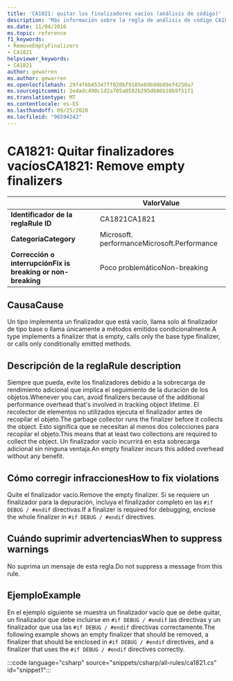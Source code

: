 ```yaml
---
title: 'CA1821: quitar los finalizadores vacíos (análisis de código)'
description: 'Más información sobre la regla de análisis de código CA1821: quitar finalizadores vacíos'
ms.date: 11/04/2016
ms.topic: reference
f1_keywords:
- RemoveEmptyFinalizers
- CA1821
helpviewer_keywords:
- CA1821
author: gewarren
ms.author: gewarren
ms.openlocfilehash: 29f4f6b45347ff020bf9185e69b98b09ef4250a7
ms.sourcegitcommit: 2e4adc490c1d2a705a0592b295d606b10b9f51f1
ms.translationtype: MT
ms.contentlocale: es-ES
ms.lasthandoff: 09/25/2020
ms.locfileid: "96594242"
---
```

# <a name="ca1821-remove-empty-finalizers"></a><span data-ttu-id="faebd-103">CA1821: Quitar finalizadores vacíos</span><span class="sxs-lookup"><span data-stu-id="faebd-103">CA1821: Remove empty finalizers</span></span>

| | <span data-ttu-id="faebd-104">Valor</span><span class="sxs-lookup"><span data-stu-id="faebd-104">Value</span></span> |
|-|-|
| <span data-ttu-id="faebd-105">**Identificador de la regla**</span><span class="sxs-lookup"><span data-stu-id="faebd-105">**Rule ID**</span></span> |<span data-ttu-id="faebd-106">CA1821</span><span class="sxs-lookup"><span data-stu-id="faebd-106">CA1821</span></span>|
| <span data-ttu-id="faebd-107">**Categoría**</span><span class="sxs-lookup"><span data-stu-id="faebd-107">**Category**</span></span> |<span data-ttu-id="faebd-108">Microsoft. performance</span><span class="sxs-lookup"><span data-stu-id="faebd-108">Microsoft.Performance</span></span>|
| <span data-ttu-id="faebd-109">**Corrección o interrupción**</span><span class="sxs-lookup"><span data-stu-id="faebd-109">**Fix is breaking or non-breaking**</span></span> |<span data-ttu-id="faebd-110">Poco problemático</span><span class="sxs-lookup"><span data-stu-id="faebd-110">Non-breaking</span></span>|

## <a name="cause"></a><span data-ttu-id="faebd-111">Causa</span><span class="sxs-lookup"><span data-stu-id="faebd-111">Cause</span></span>

<span data-ttu-id="faebd-112">Un tipo implementa un finalizador que está vacío, llama solo al finalizador de tipo base o llama únicamente a métodos emitidos condicionalmente.</span><span class="sxs-lookup"><span data-stu-id="faebd-112">A type implements a finalizer that is empty, calls only the base type finalizer, or calls only conditionally emitted methods.</span></span>

## <a name="rule-description"></a><span data-ttu-id="faebd-113">Descripción de la regla</span><span class="sxs-lookup"><span data-stu-id="faebd-113">Rule description</span></span>

<span data-ttu-id="faebd-114">Siempre que pueda, evite los finalizadores debido a la sobrecarga de rendimiento adicional que implica el seguimiento de la duración de los objetos.</span><span class="sxs-lookup"><span data-stu-id="faebd-114">Whenever you can, avoid finalizers because of the additional performance overhead that's involved in tracking object lifetime.</span></span> <span data-ttu-id="faebd-115">El recolector de elementos no utilizados ejecuta el finalizador antes de recopilar el objeto.</span><span class="sxs-lookup"><span data-stu-id="faebd-115">The garbage collector runs the finalizer before it collects the object.</span></span> <span data-ttu-id="faebd-116">Esto significa que se necesitan al menos dos colecciones para recopilar el objeto.</span><span class="sxs-lookup"><span data-stu-id="faebd-116">This means that at least two collections are required to collect the object.</span></span> <span data-ttu-id="faebd-117">Un finalizador vacío incurrirá en esta sobrecarga adicional sin ninguna ventaja.</span><span class="sxs-lookup"><span data-stu-id="faebd-117">An empty finalizer incurs this added overhead without any benefit.</span></span>

## <a name="how-to-fix-violations"></a><span data-ttu-id="faebd-118">Cómo corregir infracciones</span><span class="sxs-lookup"><span data-stu-id="faebd-118">How to fix violations</span></span>

<span data-ttu-id="faebd-119">Quite el finalizador vacío.</span><span class="sxs-lookup"><span data-stu-id="faebd-119">Remove the empty finalizer.</span></span> <span data-ttu-id="faebd-120">Si se requiere un finalizador para la depuración, incluya el finalizador completo en las `#if DEBUG / #endif` directivas.</span><span class="sxs-lookup"><span data-stu-id="faebd-120">If a finalizer is required for debugging, enclose the whole finalizer in `#if DEBUG / #endif` directives.</span></span>

## <a name="when-to-suppress-warnings"></a><span data-ttu-id="faebd-121">Cuándo suprimir advertencias</span><span class="sxs-lookup"><span data-stu-id="faebd-121">When to suppress warnings</span></span>

<span data-ttu-id="faebd-122">No suprima un mensaje de esta regla.</span><span class="sxs-lookup"><span data-stu-id="faebd-122">Do not suppress a message from this rule.</span></span>

## <a name="example"></a><span data-ttu-id="faebd-123">Ejemplo</span><span class="sxs-lookup"><span data-stu-id="faebd-123">Example</span></span>

<span data-ttu-id="faebd-124">En el ejemplo siguiente se muestra un finalizador vacío que se debe quitar, un finalizador que debe incluirse en `#if DEBUG / #endif` las directivas y un finalizador que usa las `#if DEBUG / #endif` directivas correctamente.</span><span class="sxs-lookup"><span data-stu-id="faebd-124">The following example shows an empty finalizer that should be removed, a finalizer that should be enclosed in `#if DEBUG / #endif` directives, and a finalizer that uses the `#if DEBUG / #endif` directives correctly.</span></span>

:::code language="csharp" source="snippets/csharp/all-rules/ca1821.cs" id="snippet1":::
